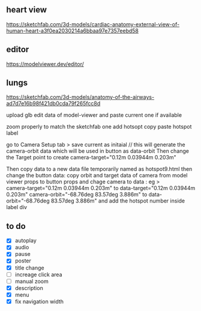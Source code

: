 

## heart view
https://sketchfab.com/3d-models/cardiac-anatomy-external-view-of-human-heart-a3f0ea2030214a6bbaa97e7357eebd58

## editor
https://modelviewer.dev/editor/

## lungs
https://sketchfab.com/3d-models/anatomy-of-the-airways-ad7d7e16b98f421db0cda79f265fcc8d


upload glb
edit data of model-viewer and paste current one if available

zoom properly to match the sketchfab one
add hotsopt
copy paste hotspot label

go to Camera Setup tab > save current as initaial
// this will generate the camera-orbit data which will be used in button as data-orbit
Then change the Target point to create camera-target="0.12m 0.03944m 0.203m"

Then copy data to a new data file temporarily named as hotspot9.html
then change the button data: copy orbit and target data of camera from model viewer props to button props 
and chage camera to data : eg >  
camera-target="0.12m 0.03944m 0.203m" to data-target="0.12m 0.03944m 0.203m"
camera-orbit="-68.76deg 83.57deg 3.886m" to data-orbit="-68.76deg 83.57deg 3.886m"
 and add the hotspot number inside label div
 


  ## to do

 - [x] autoplay 
 - [x] audio
 - [x] pause
 - [x] poster
 - [x] title change
 - [ ] increage click area
 - [ ] manual zoom
 - [x] description
 - [x] menu 
 - [x] fix navigation width